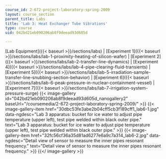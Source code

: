 ```yaml
---
course_id: 2-672-project-laboratory-spring-2009
layout: course_section
parent_title: Labs
title: 'Lab 3: Heat Exchanger Tube Vibrations'
type: course
uid: 042bd21eb090206ab8f9deead93d605d

---
```


[Lab Equipment]({{< baseurl >}}/sections/labs) | [Experiment 1]({{< baseurl >}}/sections/labs/lab-1-proximity-heating-of-silicon-wafer) | [Experiment 2]({{< baseurl >}}/sections/labs/lab-2-transfer-line-dynamics) | [Experiment 4]({{< baseurl >}}/sections/labs/lab-4-pipe-clearing-fluid-transients) | [Experiment 5]({{< baseurl >}}/sections/labs/lab-5-irradiation-sample-transfer-line-snubbing-section-behavior) | [Experiment 6]({{< baseurl >}}/sections/labs/lab-6-peak-pressure-in-nuclear-containment-vessel) | [Experiment 7]({{< baseurl >}}/sections/labs/lab-7-irrigation-system-pressure-surge)
{{< image-gallery id="042bd21eb090206ab8f9deead93d605d_nanogallery2" baseUrl="/coursemedia/2-672-project-laboratory-spring-2009/" >}}
{{< image-gallery-item href="30dbc53fe3abe2b04cff5cb3f189cff1_lab6-1.jpg" data-ngdesc="Lab 3 apparatus: bucket for ice water to adjust pipe temperature (upper left), test pipe welded within black outer pipe." text="Lab 3 apparatus: bucket for ice water to adjust pipe temperature (upper left), test pipe welded within black outer pipe." >}}
{{< image-gallery-item href="32fc56cf36a35d81ad6277e6a9c7a314_lab6-2.jpg" data-ngdesc="Detail view of sensor to measure the inner pipes resonant frequency." text="Detail view of sensor to measure the inner pipes resonant frequency." >}}
{{</ image-gallery >}}